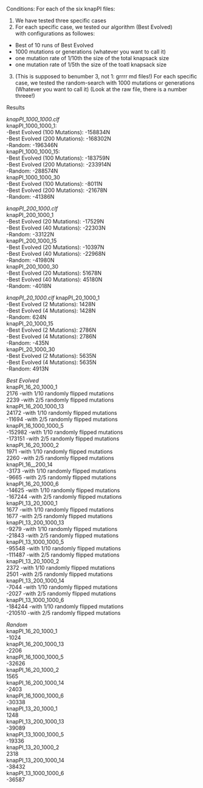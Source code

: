 Conditions: For each of the six knapPI files:   
1. We have tested three specific cases    
2. For each specific case, we tested our algorithm (Best Evolved)    
with configurations as followes:
 - Best of 10 runs of Best Evolved
 - 1000 mutations or generations (whatever you want to call it)
 - one mutation rate of 1/10th the size of the total knapsack size
 - one mutation rate of 1/5th the size of the toatl knapsack size 

3. (This is supposed to benumber 3, not 1: grrrr md files!) For each specific case, we tested the random-search with 1000
mutations or generations (Whatever you want to call it) (Look at the raw file, there is a number threee!)

Results

*knapPI_1000_1000.clf*   
knapPI_1000_1000_1:  <br />
 -Best Evolved (100 Mutations): -158834N   
 -Best Evolved (200 Mutations): -168302N    
 -Random: -196346N   
knapPI_1000_1000_15:   
 -Best Evolved (100 Mutations): -183759N    
 -Best Evolved (200 Mutations): -233914N     
 -Random: -288574N     
knapPI_1000_1000_30    
 -Best Evolved (100 Mutations): -8011N   
 -Best Evolved (200 Mutations): -21678N   
 -Random: -41386N    

*knapPI_200_1000.clf*   
knapPI_200_1000_1   
 -Best Evolved (20 Mutations): -17529N  
 -Best Evolved (40 Mutations): -22303N  
 -Random: -33122N  
knapPI_200_1000_15  
 -Best Evolved (20 Mutations): -10397N  
 -Best Evolved (40 Mutations): -22968N  
 -Random: -41980N  
knapPI_200_1000_30   
 -Best Evolved (20 Mutations): 51678N   
 -Best Evolved (40 Mutations): 45180N   
 -Random: -4018N  

*knapPI_20_1000.clf*
knapPI_20_1000_1   
 -Best Evolved (2 Mutations): 1428N   
 -Best Evolved (4 Mutations): 1428N    
 -Random: 624N   
knapPI_20_1000_15    
 -Best Evolved (2 Mutations): 2786N  
 -Best Evolved (4 Mutations): 2786N  
 -Random: -435N  
knapPI_20_1000_30  
 -Best Evolved (2 Mutations): 5635N  
 -Best Evolved (4 Mutations): 5635N  
 -Random: 4913N  

*Best Evolved*   
knapPI_16_20_1000_1   
2176 		-with 1/10 randomly flipped mutations   
2239 		-with 2/5 randomly flipped mutations   
knapPI_16_200_1000_13   <br />
24172 		-with 1/10 randomly flipped mutations  
-11694 	-with 2/5 randomly flipped mutations  
knapPI_16_1000_1000_5     
-152982 	-with 1/10 randomly flipped mutations  
-173151 	-with 2/5 randomly flipped mutations  
knapPI_16_20_1000_2  
1971 		-with 1/10 randomly flipped mutations  
2260 		-with 2/5 randomly flipped mutations  
knapPI_16__200_14  
-3173 		-with 1/10 randomly flipped mutations  
-9665 		-with 2/5 randomly flipped mutations  
knapPI_16_20_1000_6  
-14625 	-with 1/10 randomly flipped mutations  
-167244  	-with 2/5 randomly flipped mutations  
knapPI_13_20_1000_1  
1677		-with 1/10 randomly flipped mutations  
1677		-with 2/5 randomly flipped mutations  
knapPI_13_200_1000_13  
-9279		-with 1/10 randomly flipped mutations  
-21843		-with 2/5 randomly flipped mutations  
knapPI_13_1000_1000_5  
-95548		-with 1/10 randomly flipped mutations  
-111487	-with 2/5 randomly flipped mutations  
knapPI_13_20_1000_2  
2372		-with 1/10 randomly flipped mutations  
2501		-with 2/5 randomly flipped mutations  
knapPI_13_200_1000_14  
-7044		-with 1/10 randomly flipped mutations  
-2027		-with 2/5 randomly flipped mutations  
knapPI_13_1000_1000_6  
-184244	-with 1/10 randomly flipped mutations  
-210510	-with 2/5 randomly flipped mutations  

*Random*  
knapPI_16_20_1000_1  
-1024  
knapPI_16_200_1000_13  
-2206  
knapPI_16_1000_1000_5  
-32626  
knapPI_16_20_1000_2  
1565  
knapPI_16_200_1000_14  
-2403  
knapPI_16_1000_1000_6  
-30338  
knapPI_13_20_1000_1  
1248  
knapPI_13_200_1000_13  
-39089  
knapPI_13_1000_1000_5  
-19336  
knapPI_13_20_1000_2  
2318  
knapPI_13_200_1000_14  
-38432  
knapPI_13_1000_1000_6  
-36587  
